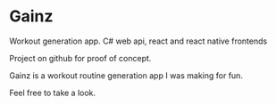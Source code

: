 # Gainz
Workout generation app. C# web api, react and react native frontends

Project on github for proof of concept.

Gainz is a workout routine generation app I was making for fun.

Feel free to take a look.
